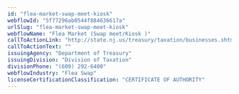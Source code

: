 ```yaml
---
id: "flea-market-swap-meet-kiosk"
webflowId: "5f77296ab0544f884636617a"
urlSlug: "flea-market-swap-meet-kiosk"
webflowName: "Flea Market (Swap meet/Kiosk )"
callToActionLink: "http://state.nj.us/treasury/taxation/businesses.shtml"
callToActionText: ""
issuingAgency: "Department of Treasury"
issuingDivision: "Division of Taxation"
divisionPhone: "(609) 292-6400"
webflowIndustry: "Flea Swap"
licenseCertificationClassification: "CERTIFICATE OF AUTHORITY"
---
```

